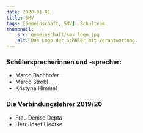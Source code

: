 ```yaml
---
date: 2020-01-01
title: SMV
tags: [Gemeinschaft, SMV], Schulteam
thumbnail: 
    src: gemeinschaft/smv_logo.jpg
    alt: Das Logo der Schüler mit Verantwortung.
---
```


### Schülersprecherinnen und -sprecher:
* Marco Bachhofer
* Marco Strobl
* Kristyna Himmel

### Die Verbindungslehrer 2019/20
* Frau Denise Depta
* Herr Josef Liedtke
